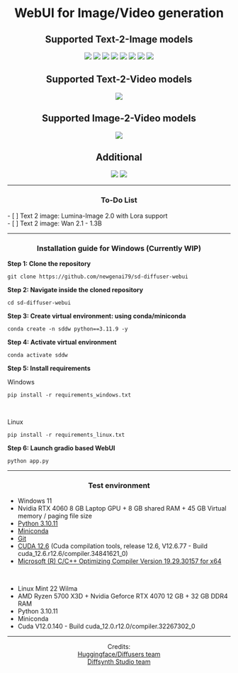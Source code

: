 <h1 align='center'>WebUI for Image/Video generation</h1>

<h2 align='center'>Supported Text-2-Image models</h2>
<div align='center'>
	<a href='https://huggingface.co/Alpha-VLLM/Lumina-Image-2.0'><img src='https://img.shields.io/badge/Lumina_Image_2.0-blue'></a>
    <a href='https://github.com/NVlabs/Sana'><img src='https://img.shields.io/badge/Sana_1K_2K_4K-red'></a>
	<a href='https://github.com/Tencent/HunyuanDiT'><img src='https://img.shields.io/badge/HunyuanDIT-blue'></a>
	<a href='https://github.com/THUDM/CogView3'><img src='https://img.shields.io/badge/CogView_3_Plus-red'></a>
	<a href='https://huggingface.co/Alpha-VLLM/Lumina-Next-SFT-diffusers'><img src='https://img.shields.io/badge/Lumina_Next_SFT-blue'></a>
	<a href='https://github.com/ai-forever/Kandinsky-3'><img src='https://img.shields.io/badge/Kandinsky3-red'></a>
	<a href='https://huggingface.co/fal/AuraFlow-v0.3'><img src='https://img.shields.io/badge/AuraFlow_0.3-blue'></a>
	<a href='https://github.com/Wan-Video/Wan2.1'><img src='https://img.shields.io/badge/Wan_2.1_1.3B-red'></a>
</div>

<h2 align='center'>Supported Text-2-Video models</h2>
<div align='center'>
	<a href='https://github.com/Wan-Video/Wan2.1'><img src='https://img.shields.io/badge/Wan_2.1_1.3B-red'></a>
</div>

<h2 align='center'>Supported Image-2-Video models</h2>
<div align='center'>
    <a href='https://github.com/Lightricks/LTX-Video'><img src='https://img.shields.io/badge/LTX_Video_0.9.1-blue'></a>
</div>

<!--h2 align='center'>Supported Video-2-Video models</h2>
<div align='center'>
    <a href='https://github.com/THUDM/CogVideo'><img src='https://img.shields.io/badge/CogVideoX-blue'></a>
	<a href='https://huggingface.co/alibaba-pai/CogVideoX-Fun-V1.1-5b-Pose'><img src='https://img.shields.io/badge/CogVideoX_Fun_Pose-red'></a>
</div-->
<h2 align='center'>Additional</h2>
<div align='center'>
    <img src='https://img.shields.io/badge/Video_upscaler-blue'></a>
	<img src='https://img.shields.io/badge/Image_generation_info-red'></a>
</div>
<hr />

<!--p align="center">
    <img src="https://huggingface.co/datasets/newgenai79/Windows_wheels/resolve/main/img/1.png" width="800"/>
    <img src="https://huggingface.co/datasets/newgenai79/Windows_wheels/resolve/main/img/2.png" width="800"/>
    <img src="https://huggingface.co/datasets/newgenai79/Windows_wheels/resolve/main/img/3.png" width="800"/>
<p>
<hr /-->


<h3 align='center'>To-Do List</h3>
- [ ] Text 2 image: Lumina-Image 2.0 with Lora support<br />
- [ ] Text 2 image: Wan 2.1 - 1.3B<br />

<hr />
<h3 align='center'>Installation guide for Windows (Currently WIP)</h3>

<b>Step 1: Clone the repository</b>
```	
git clone https://github.com/newgenai79/sd-diffuser-webui
```

<b>Step 2: Navigate inside the cloned repository</b>
```	
cd sd-diffuser-webui
```

<b>Step 3: Create virtual environment: using conda/miniconda</b>

```	
conda create -n sddw python==3.11.9 -y
```
<b>Step 4: Activate virtual environment</b>
```	
conda activate sddw
```

<b>Step 5: Install requirements</b>

Windows
```
pip install -r requirements_windows.txt
```

<br />

Linux
```
pip install -r requirements_linux.txt
```

<b>Step 6: Launch gradio based WebUI</b>
```	
python app.py
```

<hr />
<h3 align='center'>Test environment</h3>
<ul>
	<li>Windows 11</li>
	<li>Nvidia RTX 4060 8 GB Laptop GPU + 8 GB shared RAM + 45 GB Virtual memory / paging file size</li>
	<li><a href="https://www.python.org/downloads/release/python-31011/" target="_blank">Python 3.10.11</a></li>
	<li><a href="https://docs.anaconda.com/miniconda/" target="_blank">Miniconda</a></li>
	<li><a href="https://git-scm.com/" target="_blank">Git</a></li>
	<li><a href="https://developer.nvidia.com/cuda-downloads" target="_blank">CUDA 12.6</a> (Cuda compilation tools, release 12.6, V12.6.77 - Build cuda_12.6.r12.6/compiler.34841621_0)</li>
	<li><a href="https://visualstudio.microsoft.com/vs/community/" target="_blank">Microsoft (R) C/C++ Optimizing Compiler Version 19.29.30157 for x64</a></li>
</ul>
<br />
<ul>
	<li>Linux Mint 22 Wilma</li>
	<li>AMD Ryzen 5700 X3D + Nvidia Geforce RTX 4070 12 GB + 32 GB DDR4 RAM</li>
	<li>Python 3.10.11</li>
	<li>Miniconda</li>
	<li>Cuda V12.0.140 - Build cuda_12.0.r12.0/compiler.32267302_0</li>
</ul>
<hr />
<div align='center'>
Credits: 
<br />
<a href='https://github.com/huggingface/diffusers' target='_blank'>Huggingface/Diffusers team</a>
<br />
<a href='https://github.com/modelscope/DiffSynth-Studio' target='_blank'>Diffsynth Studio team</a>
<br />

</div>
